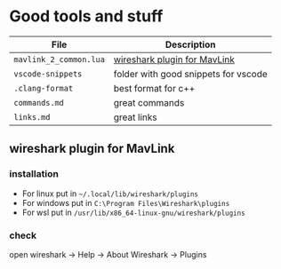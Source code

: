 # Good tools and stuff

| File                   | Description                                                   |
| ---------------------- | ------------------------------------------------------------- |
| `mavlink_2_common.lua` | [wireshark plugin for MavLink](#wireshark-plugin-for-mavlink) |
| `vscode-snippets`      | folder with good snippets for vscode                          |
| `.clang-format`        | best format for c++                                           |
| `commands.md`          | great commands                                                |
| `links.md`             | great links                                                   |

## wireshark plugin for MavLink

### installation

- For linux put in `~/.local/lib/wireshark/plugins`
- For windows put in `C:\Program Files\Wireshark\plugins`
- For wsl put in `/usr/lib/x86_64-linux-gnu/wireshark/plugins`

### check

open wireshark -> Help -> About Wireshark -> Plugins
